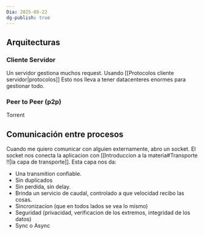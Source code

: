 ```yaml
---
Dia: 2025-08-22
dg-publish: true
---
```

## Arquitecturas 

### Cliente Servidor 
Un servidor gestiona muchos request. Usando [[Protocolos cliente servidor|protocolos]]
Esto nos lleva a tener datacenteres enormes para gestionar todo.

### Peer to Peer (p2p)
Torrent

## Comunicación entre procesos
Cuando me quiero comunicar con alguien externamente, abro un socket. El socket nos conecta la aplicacion con [[Introduccion a la materia#Transporte !!|la capa de transporte]]. 
Esta capa nos da:
- Una transmition confiable.
- Sin duplicados
- Sin perdida, sin delay.
- Brinda un servicio de caudal, controlado a que velocidad recibo las cosas.
- Sincronizacion (que en todos lados se vea lo mismo)
- Seguridad (privacidad, verificacion de los extremos, integridad de los datos)
- Sync o Async


